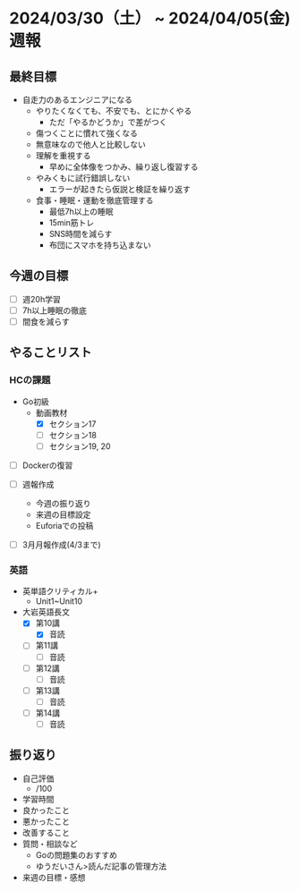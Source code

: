 # 2024/03/30（土） ~ 2024/04/05(金) 週報

## 最終目標

- 自走力のあるエンジニアになる
  - やりたくなくても、不安でも、とにかくやる
    - ただ「やるかどうか」で差がつく
  - 傷つくことに慣れて強くなる
  - 無意味なので他人と比較しない
  - 理解を重視する
    - 早めに全体像をつかみ、繰り返し復習する
  - やみくもに試行錯誤しない
    - エラーが起きたら仮説と検証を繰り返す
  - 食事・睡眠・運動を徹底管理する
    - 最低7h以上の睡眠
    - 15min筋トレ
    - SNS時間を減らす
    - 布団にスマホを持ち込まない

## 今週の目標

- [ ] 週20h学習
- [ ] 7h以上睡眠の徹底
- [ ] 間食を減らす

## やることリスト

### HCの課題

- Go初級
  - 動画教材
    - [x] セクション17
    - [ ] セクション18
    - [ ] セクション19, 20

- [ ] Dockerの復習

- [ ] 週報作成
  - 今週の振り返り
  - 来週の目標設定
  - Euforiaでの投稿
- [ ] 3月月報作成(4/3まで)

### 英語

- 英単語クリティカル+
  - Unit1~Unit10
- 大岩英語長文
  - [x] 第10講
    - [x] 音読
  - [ ] 第11講
    - [ ] 音読
  - [ ] 第12講
    - [ ] 音読
  - [ ] 第13講
    - [ ] 音読
  - [ ] 第14講
    - [ ] 音読

## 振り返り

- 自己評価
  - /100
- 学習時間
- 良かったこと
- 悪かったこと
- 改善すること
- 質問・相談など
  - Goの問題集のおすすめ
  - ゆうだいさん>読んだ記事の管理方法
- 来週の目標・感想
